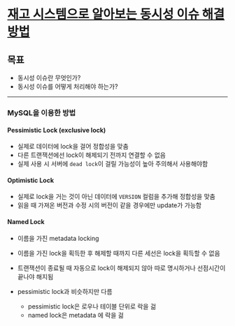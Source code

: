 # [재고 시스템으로 알아보는 동시성 이슈 해결 방법](https://www.inflearn.com/course/%EB%8F%99%EC%8B%9C%EC%84%B1%EC%9D%B4%EC%8A%88-%EC%9E%AC%EA%B3%A0%EC%8B%9C%EC%8A%A4%ED%85%9C#)

## 목표
- 동시성 이슈란 무엇인가?
- 동시성 이슈를 어떻게 처리해야 하는가?


---

### MySQL을 이용한 방법

#### Pessimistic Lock (exclusive lock)

- 실제로 데이터에 lock을 걸어 정합성을 맞춤
- 다른 트랜잭션에선 lock이 해제되기 전까지 연결할 수 없음
- 실제 사용 시 서버에 `dead lock`이 걸릴 가능성이 높아 주의해서 사용해야함

#### Optimistic Lock

- 실제로 lock을 거는 것이 아닌 데이터에 `VERSION` 컬럼을 추가해 정합성을 맞춤
- 읽을 때 가져온 버전과 수정 시의 버전이 같을 경우에만 update가 가능함

#### Named Lock

- 이름을 가진 metadata locking
- 이름을 가진 lock을 획득한 후 해제할 때까지 다른 세선은 lock을 획득할 수 없음
- 트랜잭션이 종료될 때 자동으로 lock이 해제되지 않아 따로 명시하거나 선점시간이 끝나야 해지됨
- pessimistic lock과 비슷하지만 다름
  
  - pessimistic lock은 로우나 테이블 단위로 락을 걺
  - named lock은 metadata 에 락을 걺

